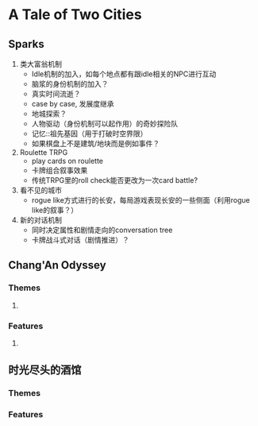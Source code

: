# A Tale of Two Cities

## Sparks

1.  类大富翁机制
    -   Idle机制的加入，如每个地点都有跟idle相关的NPC进行互动
    -   脑浆的身份机制的加入？
    -   真实时间流逝？
    -   case by case, 发展度继承
    -   地城探索？
    -   人物驱动（身份机制可以起作用）的奇妙探险队
    -   记忆::祖先基因（用于打破时空界限）
    -   如果棋盘上不是建筑/地块而是例如事件？
2.  Roulette TRPG
    -   play cards on roulette
    -   卡牌组合叙事效果
    -   传统TRPG里的roll check能否更改为一次card battle?
3.  看不见的城市
    -   rogue like方式进行的长安，每局游戏表现长安的一些侧面（利用rogue like的叙事？）
4.  新的对话机制
    -   同时决定属性和剧情走向的conversation tree
    -   卡牌战斗式对话（剧情推进）？

## Chang'An Odyssey

### Themes

1.  

### Features

1.  

## 时光尽头的酒馆

### Themes

### Features
